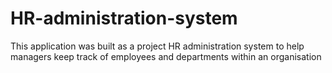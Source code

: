 # HR-administration-system
This application was built as a project HR administration system to help managers keep track of employees and departments within an organisation
